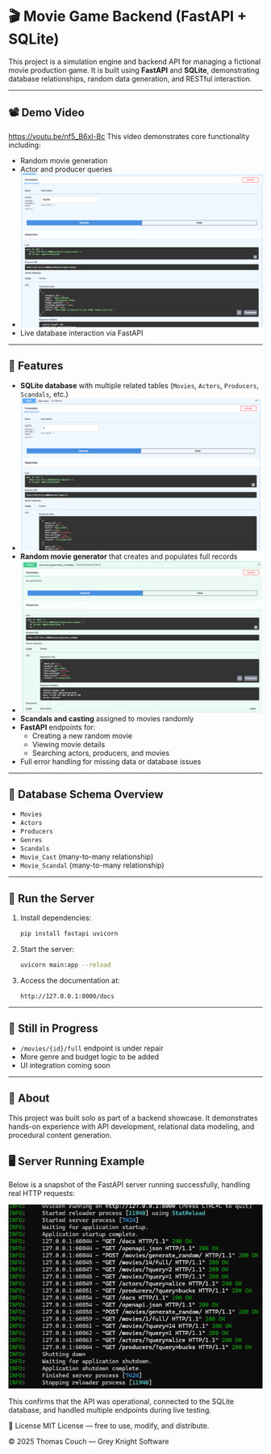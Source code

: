 # 🎬 Movie Game Backend (FastAPI + SQLite)

This project is a simulation engine and backend API for managing a fictional movie production game. It is built using **FastAPI** and **SQLite**, demonstrating database relationships, random data generation, and RESTful interaction.

---

## 📽️ Demo Video
https://youtu.be/nf5_B6xl-Bc 
This video demonstrates core functionality including:
- Random movie generation
- Actor and producer queries
- ![Producer Query](./Screenshot_2025-07-03_180650.png)
- Live database interaction via FastAPI

---

## 💾 Features

- **SQLite database** with multiple related tables (`Movies`, `Actors`, `Producers`, `Scandals`, etc.)
- ![Movie Query](./Screenshot_2025-07-03_180629.png)
- **Random movie generator** that creates and populates full records
- ![Creating a random movie via API](./Screenshot_2025-07-03_180607.png)
- **Scandals and casting** assigned to movies randomly
- **FastAPI** endpoints for:
  - Creating a new random movie
  - Viewing movie details
  - Searching actors, producers, and movies
- Full error handling for missing data or database issues

---

## 🧱 Database Schema Overview

- `Movies`  
- `Actors`  
- `Producers`  
- `Genres`  
- `Scandals`  
- `Movie_Cast` (many-to-many relationship)  
- `Movie_Scandal` (many-to-many relationship)

---

## 🚀 Run the Server

1. Install dependencies:
    ```bash
    pip install fastapi uvicorn
    ```

2. Start the server:
    ```bash
    uvicorn main:app --reload
    ```

3. Access the documentation at:
    ```
    http://127.0.0.1:8000/docs
    ```

---

## 🔧 Still in Progress

- `/movies/{id}/full` endpoint is under repair
- More genre and budget logic to be added
- UI integration coming soon

---

## 🙋 About

This project was built solo as part of a backend showcase. It demonstrates hands-on experience with API development, relational data modeling, and procedural content generation.

## 🖥️ Server Running Example

Below is a snapshot of the FastAPI server running successfully, handling real HTTP requests:

![API running](./Screenshot_2025-07-03_180734.png)

This confirms that the API was operational, connected to the SQLite database, and handled multiple endpoints during live testing.

📄 License
MIT License — free to use, modify, and distribute.

© 2025 Thomas Couch — Grey Knight Software
